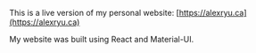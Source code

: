This is a live version of my personal website:
[https://alexryu.ca](https://alexryu.ca)

My website was built using React and Material-UI.

